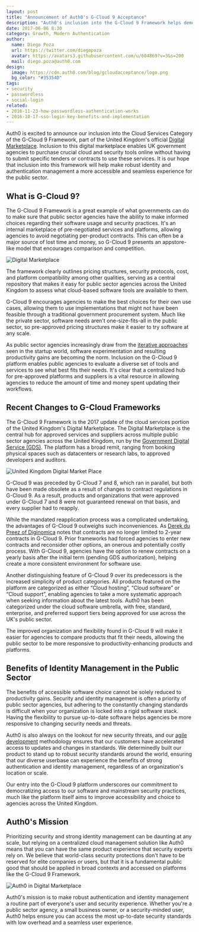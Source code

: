 ```yaml
---
layout: post
title: "Announcement of Auth0's G-Cloud 9 Acceptance"
description: "Auth0's inclusion into the G-Cloud 9 Framework helps democratize access to robust identity management to the United Kingdom's public sector."
date: 2017-06-06 8:30
category: Growth, Modern Authentication
author:
  name: Diego Poza
  url: https://twitter.com/diegopoza
  avatar: https://avatars3.githubusercontent.com/u/604869?v=3&s=200
  mail: diego.poza@auth0.com
design:
  image: https://cdn.auth0.com/blog/gcloudacceptance/logo.png
  bg_color: "#35354D"
tags:
- security
- passwordless
- social-login
related:
- 2016-11-23-how-passwordless-authentication-works
- 2016-10-17-sso-login-key-benefits-and-implementation
---
```


Auth0 is excited to announce our inclusion into the Cloud Services Category of the G-Cloud 9 Framework, part of the United Kingdom's official [Digital Marketplace](https://www.digitalmarketplace.service.gov.uk/). Inclusion to this digital marketplace enables UK government agencies to purchase crucial cloud and security tools online without having to submit specific tenders or contracts to use these services. It is our hope that inclusion into this framework will help make robust identity and authentication management a more accessible and seamless experience for the public sector.

## What is G-Cloud 9?

The G-Cloud 9 Framework is a great example of what governments can do to make sure that public sector agencies have the ability to make informed choices regarding their software usage and security practices. It's an internal marketplace of pre-negotiated services and platforms, allowing agencies to avoid negotiating per-product contracts. This can often be a major source of lost time and money, so G-Cloud 9 presents an appstore-like model that encourages comparison and competition.

![Digital Marketplace](https://cdn.auth0.com/blog/digital/marketplace.png)

The framework clearly outlines pricing structures, security protocols, cost, and platform compatibility among other qualities, serving as a central repository that makes it easy for public sector agencies across the United Kingdom to assess what cloud-based software tools are available to them.

G-Cloud 9 encourages agencies to make the best choices for their own use cases, allowing them to use implementations that might not have been feasible through a traditional government procurement system. Much like the private sector, software needs aren't one-size-fits-all in the public sector, so pre-approved pricing structures make it easier to try software at any scale.

As public sector agencies increasingly draw from the [iterative approaches](https://customer.io/blog/push-deploy-already.html) seen in the startup world, software experimentation and resulting productivity gains are becoming the norm. Inclusion on the G-Cloud 9 platform enables public agencies to evaluate a diverse set of tools and services to see what best fits their needs. It's clear that a centralized hub for pre-approved platforms and suppliers is a vital resource in allowing agencies to reduce the amount of time and money spent updating their workflows.

## Recent Changes to G-Cloud Frameworks

The G-Cloud 9 Framework is the 2017 update of the cloud services portion of the United Kingdom's Digital Marketplace. The Digital Marketplace is the central hub for approved services and suppliers across multiple public sector agencies across the United Kingdom, run by the [Government Digital Service (GDS)](https://gds.blog.gov.uk/). The platform has a broad remit, ranging from booking physical spaces such as datacenters or research labs, to approved developers and auditors.

![United Kingdom Digital Market Place](https://cdn.auth0.com/blog/digitalmarket/place.png)

G-Cloud 9 was preceded by G-Cloud 7 and 8, which ran in parallel, but both have been made obsolete as a result of changes to contract regulations in G-Cloud 9. As a result, products and organizations that were approved under G-Cloud 7 and 8 were not guaranteed renewal on that basis, and every supplier had to reapply.

While the mandated reapplication process was a complicated undertaking, the advantages of G-Cloud 9 outweighs such inconveniences. As [Derek du Preez of Diginomica](http://diginomica.com/2017/03/06/g-cloud-9-relaxes-controversial-2-year-contracts-rule-good-news-government-digital-service-gds-announced-g-cloud-9-will-option-extend-two-periods-12-month/) notes that contracts are no longer limited to 2-year contracts in G-Cloud 9. Prior frameworks had forced agencies to enter new contracts and reconsider other options, an onerous and potentially costly process. With G-Cloud 9, agencies have the option to renew contracts on a yearly basis after the initial term (pending GDS authorization), helping create a more consistent environment for software use.

Another distinguishing feature of G-Cloud 9 over its predecessors is the increased simplicity of product categories. All products featured on the platform are categorized as either “Cloud hosting”, “Cloud software” or “Cloud support”, enabling agencies to take a more systematic approach when seeking information about the latest tools. Auth0 has been categorized under the cloud software umbrella, with free, standard, enterprise, and preferred support tiers being approved for use across the UK's public sector.

The improved organization and flexibility found in G-Cloud 9 will make it easier for agencies to compare products that fit their needs, allowing the public sector to be more responsive to productivity-enhancing products and platforms.

## Benefits of Identity Management in the Public Sector

The benefits of accessible software choice cannot be solely reduced to productivity gains. Security and identity management is often a priority of public sector agencies, but adhering to the constantly changing standards is difficult when your organization is locked into a rigid software stack. Having the flexibility to pursue up-to-date software helps agencies be more responsive to changing security needs and threats.

Auth0 is also always on the lookout for new security threats, and our [agile development](https://auth0.com/blog/why-staying-agile-is-key-to-startup-success/) methodology ensures that our customers have accelerated access to updates and changes in standards. We determinedly built our product to stand up to robust security standards around the world, ensuring that our diverse userbase can experience the benefits of strong authentication and identity management, regardless of an organization's location or scale.

Our entry into the G-Cloud 9 platform underscores our commitment to democratizing access to our software and mainstream security practices, much like the platform itself aims to improve accessibility and choice to agencies across the United Kingdom.

## Auth0's Mission

Prioritizing security and strong identity management can be daunting at any scale, but relying on a centralized cloud management solution like Auth0 means that you can have the same product experience that security experts rely on. We believe that world-class security protections don't have to be reserved for elite companies or users, but that it is a fundamental public good that should be applied in broad contexts and accessed on platforms like the G-Cloud 9 Framework.

![Auth0 in Digital Marketplace](https://cdn.auth0.com/blog/marketplace/auth0.png)

Auth0's mission is to make robust authentication and identity management a routine part of everyone's user and security experience. Whether you're a public sector agency, a small business owner, or a security-minded user, Auth0 helps ensure you can access the most up-to-date security standards with low overhead and a seamless user experience.